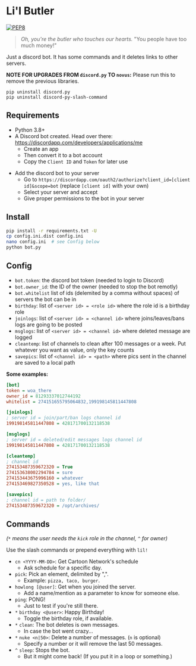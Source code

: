 # Li'l Butler
[![PEP8](https://img.shields.io/badge/code%20style-pep8-green.svg)](https://www.python.org/dev/peps/pep-0008/)

> _Oh, you're the butler who touches our hearts._
> "You people have too much money!"

Just a discord bot. It has some commands and it deletes links to other servers.


**NOTE FOR UPGRADES FROM `discord.py` TO `novus`:** Please run this to remove the previous libraries.
```
pip uninstall discord.py
pip uninstall discord-py-slash-command
```


## Requirements
- Python 3.8+
- A Discord bot created. Head over there: https://discordapp.com/developers/applications/me
    + Create an app
    + Then convert it to a bot account
    + Copy the `Client ID` and `Token` for later use
+ Add the discord bot to your server
    + Go to `https://discordapp.com/oauth2/authorize?client_id=[client id]&scope=bot` (replace `[client id]` with your own)
    + Select your server and accept
    + Give proper permissions to the bot in your server


## Install

```bash
pip install -r requirements.txt -U
cp config.ini.dist config.ini
nano config.ini  # see Config below
python bot.py
```


## Config
- `bot.token`: the discord bot token (needed to login to Discord)
- `bot.owner_id`: the ID of the owner (needed to stop the bot remotly)
- `bot.whitelist` list of ids (delemited by a comma without spaces) of servers the bot can be in
- `birthday`: list of `<server id> = <role id>` where the role id is a birthday role
- `joinlogs`: list of `<server id> = <channel id>` where joins/leaves/bans logs are going to be posted
- `msglogs`: list of `<server id> = <channel id>` where deleted message are logged
- `cleantemp`: list of channels to clean after 100 messages or a week. Put whatever you want as value, only the key counts
- `savepics`: list of `<channel id> = <path>` where pics sent in the channel are saved to a local path

**Some examples:**
```ini
[bot]
token = woa_there
owner_id = 81293337012744192
whitelist = 274151655795064832,199198145811447808

[joinlogs]
; server id = join/part/ban logs channel id
199198145811447808 = 428171700132118538

[msglogs]
; server id = deleted/edit messages logs channel id
199198145811447808 = 428171700132118538

[cleantemp]
; channel id
274153487359672320 = True
274153638002294784 = sure
274153443675996160 = whatever
274153469827350528 = yes, like that

[savepics]
; channel id = path to folder/
274153487359672320 = /opt/archives/
```


## Commands
_(`*` means the user needs the `kick` role in the channel, `^` for owner)_

Use the slash commands or prepend everything with `lil!`

- `cn <YYYY-MM-DD>`: Get Cartoon Network's schedule
    + Ask schedule for a specific day.
- `pick`: Pick an element, delimited by ",".
    + Example: `pizza, taco, burger`.
- `howlong [@user]`: Get when you joined the server.
    + Add a name/mention as a parameter to know for someone else.
- `ping`: PONG!
    + Just to test if you're still there.
- `*` `birthday <@user>`: Happy Birthday!
    + Toggle the birthday role, if available.
- `*` `clean`: The bot deletes is own messages.
    + In case the bot went crazy...
- `*` `nuke <n|50>`: Delete a number of messages. (`n` is optional)
    + Specify a number or it will remove the last 50 messages.
- `^` `sleep`: Stops the bot.
    + But it might come back! (If you put it in a loop or something.)
